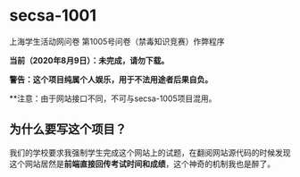 # secsa-1001
上海学生活动网问卷
第1005号问卷（禁毒知识竞赛）作弊程序

**当前（2020年8月9日）：未完成，请勿下载。**

**警告：这个项目纯属个人娱乐，用于不法用途者后果自负。**

**注意：由于网站接口不同，不可与secsa-1005项目混用。

## 为什么要写这个项目？

我们的学校要求我强制学生完成这个网站上的试题，在翻阅网站源代码的时候发现这个网站居然是**前端直接回传考试时间和成绩**，这个神奇的机制我也是醉了。

